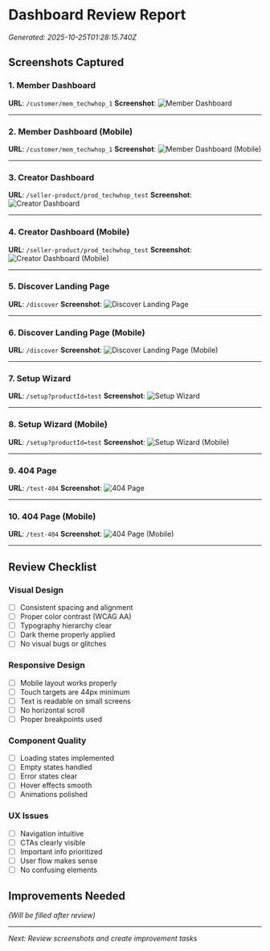 # Dashboard Review Report
*Generated: 2025-10-25T01:28:15.740Z*

## Screenshots Captured


### 1. Member Dashboard
**URL**: `/customer/mem_techwhop_1`
**Screenshot**: ![Member Dashboard](screenshots\review\member-dashboard-1761355675409.png)

---


### 2. Member Dashboard (Mobile)
**URL**: `/customer/mem_techwhop_1`
**Screenshot**: ![Member Dashboard (Mobile)](screenshots\review\member-dashboard-mobile-1761355676378.png)

---


### 3. Creator Dashboard
**URL**: `/seller-product/prod_techwhop_test`
**Screenshot**: ![Creator Dashboard](screenshots\review\creator-dashboard-1761355680205.png)

---


### 4. Creator Dashboard (Mobile)
**URL**: `/seller-product/prod_techwhop_test`
**Screenshot**: ![Creator Dashboard (Mobile)](screenshots\review\creator-dashboard-mobile-1761355681303.png)

---


### 5. Discover Landing Page
**URL**: `/discover`
**Screenshot**: ![Discover Landing Page](screenshots\review\discover-page-1761355685489.png)

---


### 6. Discover Landing Page (Mobile)
**URL**: `/discover`
**Screenshot**: ![Discover Landing Page (Mobile)](screenshots\review\discover-page-mobile-1761355686666.png)

---


### 7. Setup Wizard
**URL**: `/setup?productId=test`
**Screenshot**: ![Setup Wizard](screenshots\review\setup-wizard-1761355689874.png)

---


### 8. Setup Wizard (Mobile)
**URL**: `/setup?productId=test`
**Screenshot**: ![Setup Wizard (Mobile)](screenshots\review\setup-wizard-mobile-1761355690541.png)

---


### 9. 404 Page
**URL**: `/test-404`
**Screenshot**: ![404 Page](screenshots\review\error-page-1761355694519.png)

---


### 10. 404 Page (Mobile)
**URL**: `/test-404`
**Screenshot**: ![404 Page (Mobile)](screenshots\review\error-page-mobile-1761355695263.png)

---


## Review Checklist

### Visual Design
- [ ] Consistent spacing and alignment
- [ ] Proper color contrast (WCAG AA)
- [ ] Typography hierarchy clear
- [ ] Dark theme properly applied
- [ ] No visual bugs or glitches

### Responsive Design
- [ ] Mobile layout works properly
- [ ] Touch targets are 44px minimum
- [ ] Text is readable on small screens
- [ ] No horizontal scroll
- [ ] Proper breakpoints used

### Component Quality
- [ ] Loading states implemented
- [ ] Empty states handled
- [ ] Error states clear
- [ ] Hover effects smooth
- [ ] Animations polished

### UX Issues
- [ ] Navigation intuitive
- [ ] CTAs clearly visible
- [ ] Important info prioritized
- [ ] User flow makes sense
- [ ] No confusing elements

## Improvements Needed

_(Will be filled after review)_

---

*Next: Review screenshots and create improvement tasks*
